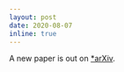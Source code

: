 ```yaml
---
layout: post
date: 2020-08-07 
inline: true
---
```


A new paper is out on [*arXiv](https://arxiv.org/abs/2006.02951). 